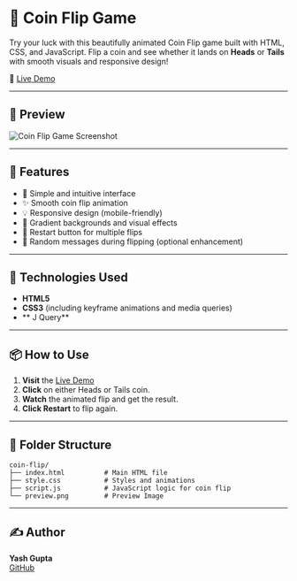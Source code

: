 # 🎲 Coin Flip Game

Try your luck with this beautifully animated Coin Flip game built with HTML, CSS, and JavaScript. Flip a coin and see whether it lands on **Heads** or **Tails** with smooth visuals and responsive design!

🔗 [Live Demo](https://masteryashgupta.github.io/coin-flip/)

---

## 📸 Preview

![Coin Flip Game Screenshot](https://masteryashgupta.github.io/coin-flip/preview.png)

---

## 📱 Features

- 🎯 Simple and intuitive interface
- ✨ Smooth coin flip animation
- 💡 Responsive design (mobile-friendly)
- 🌈 Gradient backgrounds and visual effects
- 🔄 Restart button for multiple flips
- 🔮 Random messages during flipping (optional enhancement)

---

## 🚀 Technologies Used

- **HTML5**
- **CSS3** (including keyframe animations and media queries)
- ** J Query**

---

## 📦 How to Use

1. **Visit** the [Live Demo](https://masteryashgupta.github.io/coin-flip/)
2. **Click** on either Heads or Tails coin.
3. **Watch** the animated flip and get the result.
4. **Click Restart** to flip again.

---

## 🧩 Folder Structure
```
coin-flip/
├── index.html          # Main HTML file
├── style.css           # Styles and animations
├── script.js           # JavaScript logic for coin flip
└── preview.png         # Preview Image
```

---

## ✍️ Author

**Yash Gupta**  
[GitHub](https://github.com/masteryashgupta)



